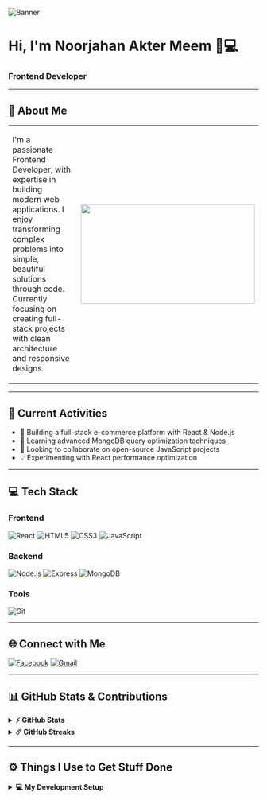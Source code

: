 ![Banner](https://i.ibb.co/8wT1hqD/github-header-image-2.png)

# Hi, I'm Noorjahan Akter Meem 👩💻  
### Frontend Developer

---

## 🌟 About Me  

<table>
  <tr>
    <td width="60%">
      <p>
      I'm a passionate Frontend Developer, with expertise in building modern web applications.  
      I enjoy transforming complex problems into simple, beautiful solutions through code.  
      Currently focusing on creating full-stack projects with clean architecture and responsive designs.
      </p>
    </td>
    <td width="40%">
      <img src="https://raw.githubusercontent.com/lauragift21/lauragift21/refs/heads/master/code.gif" width="350" height="200"/>
    </td>
  </tr>
</table>

---

## 🚀 Current Activities
- 🔭 Building a full-stack e-commerce platform with React & Node.js
- 🌱 Learning advanced MongoDB query optimization techniques
- 👯 Looking to collaborate on open-source JavaScript projects
- 💡 Experimenting with React performance optimization

---

## 💻 Tech Stack

### Frontend
![React](https://img.shields.io/badge/React-61DAFB?logo=react&logoColor=black)
![HTML5](https://img.shields.io/badge/HTML5-E34F26?logo=html5&logoColor=white)
![CSS3](https://img.shields.io/badge/CSS3-1572B6?logo=css3)
![JavaScript](https://img.shields.io/badge/JavaScript-F7DF1E?logo=javascript&logoColor=black)

### Backend
![Node.js](https://img.shields.io/badge/Node.js-339933?logo=nodedotjs)
![Express](https://img.shields.io/badge/Express-000000?logo=express)
![MongoDB](https://img.shields.io/badge/MongoDB-47A248?logo=mongodb)

### Tools
![Git](https://img.shields.io/badge/Git-F05032?logo=git)

---

## 🌐 Connect with Me

[![Facebook](https://img.shields.io/badge/Facebook-1877F2?logo=facebook)](https://www.facebook.com/noorjahan.akter.251879)
[![Gmail](https://img.shields.io/badge/Gmail-D14836?logo=gmail)](mailto:noorjahanmeem220@gmail.com)

---

## 📊 GitHub Stats & Contributions

<details>
  <summary><b>⚡ GitHub Stats</b></summary>

  <br />
  <img height="180em" src="https://github-readme-stats.vercel.app/api?username=noorjahan220&show_icons=true&hide_border=true&&count_private=true&include_all_commits=true" />
  <img height="180em" src="https://github-readme-stats.vercel.app/api/top-langs/?username=noorjahan220&exclude_repo=KNN-Image-Classification&show_icons=true&hide_border=true&layout=compact&langs_count=8"/>
</details>

<details>
  <summary><b>☄️ GitHub Streaks</b></summary>

  <br />
  <img height="180em" src="https://github-readme-streak-stats.herokuapp.com/?user=noorjahan220&hide_border=true" />
</details>

---

## ⚙️ Things I Use to Get Stuff Done

<details>
  <summary><b>💻 My Development Setup</b></summary>
  <ul>
      <li><b>OS:</b> MacOS 13 Ventura</li>
      <li><b>Laptop:</b> MacBook Air M1</li>
      <li><b>Browser:</b> Chrome & Safari</li>
      <li><b>Terminal:</b> ZSH: Oh My Zsh (PowerLevel10k)</li>
      <li><b>Code Editor:</b> VSCode - The best editor out there</li>
      <li><b>Other Tools:</b> Postman, Notion, Bitwarden, and Raindrop</li>
      <li><b>To Stay Updated:</b> Twitter, Product Hunt, and Hacker News</li>
  </ul>
</details>
